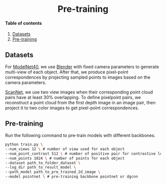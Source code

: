 ## <h1 align="center">Pre-training</h1>

#### Table of contents
1. [Datasets](#Datasets)
2. [Pre-training](#Pre-training)

## Datasets
For [ModelNet40](https://modelnet.cs.princeton.edu/), we use [Blender](https://www.blender.org/) with fixed camera parameters to generate multi-view of each object. After that, we produce pixel-point correspondences by projecting sampled points to images based on the camera parameters.

[ScanNet](http://www.scan-net.org/), we use two view images when their corresponding point cloud pairs have at least 30% overlapping. To define pixelpoint pairs, we reconstruct a point cloud from the first depth image in an image pair, then project it to two color images to get pixel-point correspondences.

## Pre-training
Run the following command to pre-train models with different backbones.
```bash
python train.py \
--num_views 12 \ # number of view used for each object
--num_point_contrast 512 \ # number of positive pair for contrastive loss
--num_points 1024 \ # number of points for each object
--dataset path_to_folder_dataset \
--log_dir path_to_result_model \
--path_model path_to_pre_trained_2d_image \
--model pointnet \ # pre-training backbone pointnet or dgcnn
```


